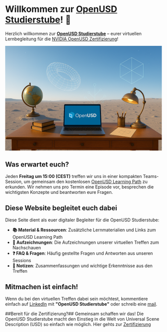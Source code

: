 # Willkommen zur [OpenUSD Studierstube](https://perfectproducts.github.io/openusd_studierstube/)! 🚀

Herzlich willkommen zur [**OpenUSD Studierstube**](https://perfectproducts.github.io/openusd_studierstube/) – eurer virtuellen Lernbegleitung für die [NVIDIA OpenUSD Zertifizierung](https://www.nvidia.com/en-us/learn/certification/openusd-development-professional/)!

![Studierstube Foto](./docs/assets/images/usd_studierstube.png)

## Was erwartet euch?

Jeden **Freitag um 15:00 (CEST)** treffen wir uns in einer kompakten Teams-Session, um gemeinsam den kostenlosen [OpenUSD Learning Path](https://nvidia-omniverse.github.io/LearnOpenUSD/) zu erkunden. Wir nehmen uns pro Termin eine Episode vor, besprechen die wichtigsten Konzepte und beantworten eure Fragen.

## Diese Website begleitet euch dabei

Diese Seite dient als euer digitaler Begleiter für die OpenUSD Studierstube:

- **📚 Material & Ressourcen**: Zusätzliche Lernmaterialien und Links zum OpenUSD Learning Path
- **🎥 Aufzeichnungen**: Die Aufzeichnungen unserer virtuellen Treffen zum Nachschauen
- **❓ FAQ & Fragen**: Häufig gestellte Fragen und Antworten aus unseren Sessions
- **📝 Notizen**: Zusammenfassungen und wichtige Erkenntnisse aus den Treffen

## Mitmachen ist einfach!

Wenn du bei den virtuellen Treffen dabei sein möchtest, kommentiere einfach auf [LinkedIn](https://www.linkedin.com/feed/update/urn:li:activity:7372237621541904384/) mit **"OpenUSD Studierstube"** oder schreib eine [mail](mailto:michael.wagner@synctwin.ai).

##Bereit für die Zertifizierung?##
    Gemeinsam schaffen wir das! Die OpenUSD Studierstube macht den Einstieg in die Welt von Universal Scene Description (USD) so einfach wie möglich. Hier gehts zur [Zertifizierung](https://www.nvidia.com/en-us/learn/certification/openusd-development-professional/)